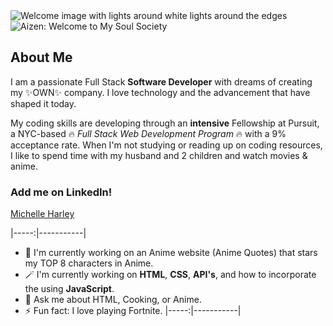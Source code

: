 <picture>
 <source media="(prefers-color-scheme: dark)" srcset="https://media.tenor.com/LDuF2jVabwoAAAAC/banner-welcome.gif">
 <source media="(prefers-color-scheme: light)" srcset="https://t3.ftcdn.net/jpg/01/76/98/40/360_F_176984023_8I82qQPmKn8TqNAZXIYMCSiwccoUiPBg.jpg">
 <img alt="Welcome image with lights around white lights around the edges" src="https://media.tenor.com/LDuF2jVabwoAAAAC/banner-welcome.gif">
</picture>

<img src="https://static.wikia.nocookie.net/f60e161a-0657-406e-b024-8bf904c16dd2/scale-to-width/755" alt="Aizen: Welcome to My Soul Society" />

## About Me

I am a passionate Full Stack <strong>Software Developer</strong> with dreams of creating my ✨OWN✨ company. I love technology and the advancement that have shaped it today. 

My coding skills are developing through an <strong>intensive</strong> Fellowship at Pursuit, a NYC-based 🔥 <em>Full Stack Web Development Program</em> 🔥 with a 9% acceptance rate. When I'm not studying or reading up on coding resources, I like to spend time with my husband and 2 children and watch movies & anime.

### Add me on LinkedIn!

<a href="https://www.linkedin.com/in/michelle-h-92673b238/">Michelle Harley</a>

|-----:|-----------|
- 🔭 I'm currently working on an Anime website (Anime Quotes) that stars my TOP 8 characters in Anime. 
- 🪄 I'm currently working on <strong>HTML</strong>, <strong>CSS</strong>, <strong>API's</strong>, and how to incorporate the using <strong>JavaScript</strong>.
- 💬 Ask me about HTML, Cooking, or Anime. 
- ⚡️ Fun fact: I love playing Fortnite.
|-----:|-----------|
<!--
**chellxh/chellxh** is a ✨ _special_ ✨ repository because its `README.md` (this file) appears on your GitHub profile.

Here are some ideas to get you started:

- 🔭 I’m currently working on ...
- 🌱 I’m currently learning ...
- 👯 I’m looking to collaborate on ... 
- 🤔 I’m looking for help with ...
- 💬 Ask me about ...
- 📫 How to reach me: ...
- 😄 Pronouns: ...
- ⚡ Fun fact: ...
-->
